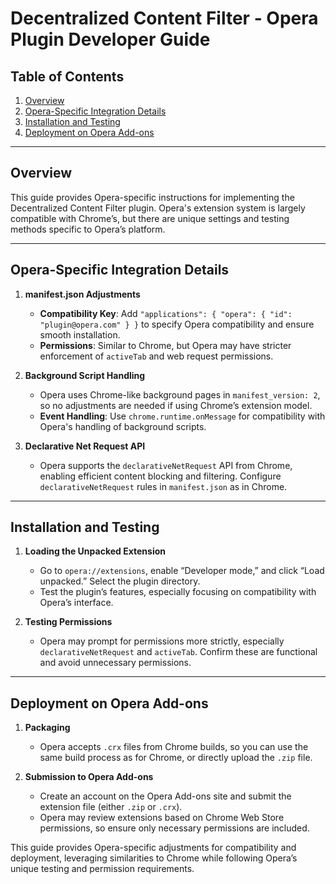 # Decentralized Content Filter - Opera Plugin Developer Guide

## Table of Contents
1. [Overview](#overview)
2. [Opera-Specific Integration Details](#opera-specific-integration-details)
3. [Installation and Testing](#installation-and-testing)
4. [Deployment on Opera Add-ons](#deployment-on-opera-add-ons)

---

## Overview
This guide provides Opera-specific instructions for implementing the Decentralized Content Filter plugin. Opera's extension system is largely compatible with Chrome’s, but there are unique settings and testing methods specific to Opera’s platform.

---

## Opera-Specific Integration Details

1. **manifest.json Adjustments**
   - **Compatibility Key**: Add `"applications": { "opera": { "id": "plugin@opera.com" } }` to specify Opera compatibility and ensure smooth installation.
   - **Permissions**: Similar to Chrome, but Opera may have stricter enforcement of `activeTab` and web request permissions.

2. **Background Script Handling**
   - Opera uses Chrome-like background pages in `manifest_version: 2`, so no adjustments are needed if using Chrome’s extension model.
   - **Event Handling**: Use `chrome.runtime.onMessage` for compatibility with Opera's handling of background scripts.

3. **Declarative Net Request API**
   - Opera supports the `declarativeNetRequest` API from Chrome, enabling efficient content blocking and filtering. Configure `declarativeNetRequest` rules in `manifest.json` as in Chrome.

---

## Installation and Testing

1. **Loading the Unpacked Extension**
   - Go to `opera://extensions`, enable “Developer mode,” and click “Load unpacked.” Select the plugin directory.
   - Test the plugin’s features, especially focusing on compatibility with Opera’s interface.

2. **Testing Permissions**
   - Opera may prompt for permissions more strictly, especially `declarativeNetRequest` and `activeTab`. Confirm these are functional and avoid unnecessary permissions.

---

## Deployment on Opera Add-ons

1. **Packaging**
   - Opera accepts `.crx` files from Chrome builds, so you can use the same build process as for Chrome, or directly upload the `.zip` file.

2. **Submission to Opera Add-ons**
   - Create an account on the Opera Add-ons site and submit the extension file (either `.zip` or `.crx`).
   - Opera may review extensions based on Chrome Web Store permissions, so ensure only necessary permissions are included.

This guide provides Opera-specific adjustments for compatibility and deployment, leveraging similarities to Chrome while following Opera’s unique testing and permission requirements.
